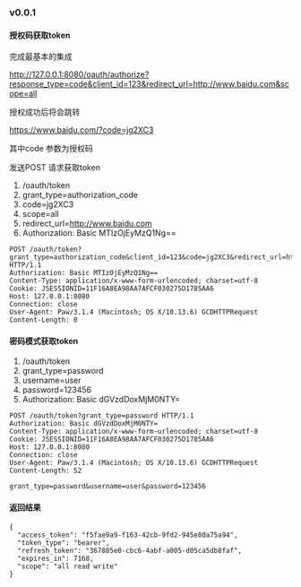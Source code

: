 ### v0.0.1


#### 授权码获取token

完成最基本的集成

http://127.0.0.1:8080/oauth/authorize?response_type=code&client_id=123&redirect_url=http://www.baidu.com&scope=all

授权成功后将会跳转

https://www.baidu.com/?code=jg2XC3

其中code 参数为授权码

发送POST 请求获取token

1. /oauth/token
2. grant_type=authorization_code
3. code=jg2XC3
4. scope=all
5. redirect_url=http://www.baidu.com
6. Authorization: Basic MTIzOjEyMzQ1Ng==

```
POST /oauth/token?grant_type=authorization_code&client_id=123&code=jg2XC3&redirect_url=http:%2F%2Fwww.baidu.com&scope=all HTTP/1.1
Authorization: Basic MTIzOjEyMzQ1Ng==
Content-Type: application/x-www-form-urlencoded; charset=utf-8
Cookie: JSESSIONID=11F16A8EA98AA7AFCF030275D1785AA6
Host: 127.0.0.1:8080
Connection: close
User-Agent: Paw/3.1.4 (Macintosh; OS X/10.13.6) GCDHTTPRequest
Content-Length: 0

```


#### 密码模式获取token

1. /oauth/token
2. grant_type=password
3. username=user
4. password=123456
5. Authorization: Basic dGVzdDoxMjM0NTY=

```
POST /oauth/token?grant_type=password HTTP/1.1
Authorization: Basic dGVzdDoxMjM0NTY=
Content-Type: application/x-www-form-urlencoded; charset=utf-8
Cookie: JSESSIONID=11F16A8EA98AA7AFCF030275D1785AA6
Host: 127.0.0.1:8080
Connection: close
User-Agent: Paw/3.1.4 (Macintosh; OS X/10.13.6) GCDHTTPRequest
Content-Length: 52

grant_type=password&username=user&password=123456

```

#### 返回结果

```
{
  "access_token": "f5fae9a9-f163-42cb-9fd2-945e80a75a94",
  "token_type": "bearer",
  "refresh_token": "367885e0-cbc6-4abf-a005-d05ca5db8faf",
  "expires_in": 7168,
  "scope": "all read write"
}
```